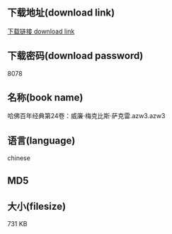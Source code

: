 ## 下载地址(download link)
[下载链接 download link](https://voluble-croquembouche-d321dc.netlify.app/?s=%E5%93%88%E4%BD%9B%E7%99%BE%E5%B9%B4%E7%BB%8F%E5%85%B8%E7%AC%AC24%E5%8D%B7%EF%BC%9A%E5%A8%81%E5%BB%89%C2%B7%E6%A2%85%E5%85%8B%E6%AF%94%E6%96%AF%C2%B7%E8%90%A8%E5%85%8B%E9%9B%B7.azw3)

## 下载密码(download password)
8078

## 名称(book name)
哈佛百年经典第24卷：威廉·梅克比斯·萨克雷.azw3.azw3

## 语言(language)
chinese

## MD5


## 大小(filesize)
731 KB

